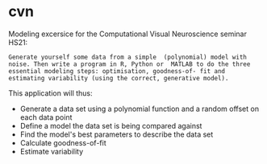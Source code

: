 # cvn
Modeling excersice for the Computational Visual Neuroscience seminar HS21:

`Generate yourself some data from a simple 
(polynomial) model with noise. Then write a program in R, Python or 
MATLAB to do the three essential modeling steps: optimisation, goodness-of-
fit and estimating variability (using the correct, generative model).`

This application will thus:

- Generate a data set using a polynomial function and a random offset on each data point
- Define a model the data set is being compared against
- Find the model's best parameters to describe the data set
- Calculate goodness-of-fit
- Estimate variability